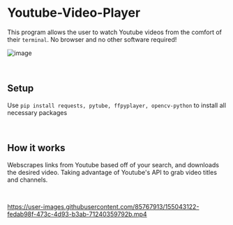 # Youtube-Video-Player
This program allows the user to watch Youtube videos from the comfort of their `terminal`. No browser and no other software required!


![image](https://user-images.githubusercontent.com/85767913/155043609-778fc4d2-a878-48df-b686-71ced7678a37.jpeg)

<br>

## Setup

Use `pip install requests, pytube, ffpyplayer, opencv-python` to install all necessary packages

<br>

## How it works

Webscrapes links from Youtube based off of your search, and downloads the desired video. Taking advantage of Youtube's API to grab video titles and channels.

<br>

https://user-images.githubusercontent.com/85767913/155043122-fedab98f-473c-4d93-b3ab-71240359792b.mp4

